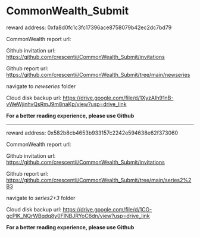 # CommonWealth_Submit

reward address: 0xfa8d0fc1c3fc17396ace8758079b42ec2dc7bd79

CommonWealth report url:

Github invitation url: https://github.com/crescentii/CommonWealth_Submit/invitations

Github report url: https://github.com/crescentii/CommonWealth_Submit/tree/main/newseries

navigate to _newseries_ folder

Cloud disk backup url: https://drive.google.com/file/d/1XyzAIh91nB-vWeWjinhvQsRmJ9m8naKp/view?usp=drive_link

**For a better reading experience, please use Github**



---
reward address: 0x582b8cb4653b933157c2242e594638e62f373060

CommonWealth report url:

Github invitation url: https://github.com/crescentii/CommonWealth_Submit/invitations

Github report url: https://github.com/crescentii/CommonWealth_Submit/tree/main/series2%2B3

navigate to _series2+3_ folder

Cloud disk backup url: https://drive.google.com/file/d/1CG-gcPlK_NQrWBqdq8y0FINBJRYoC6dn/view?usp=drive_link

**For a better reading experience, please use Github**
